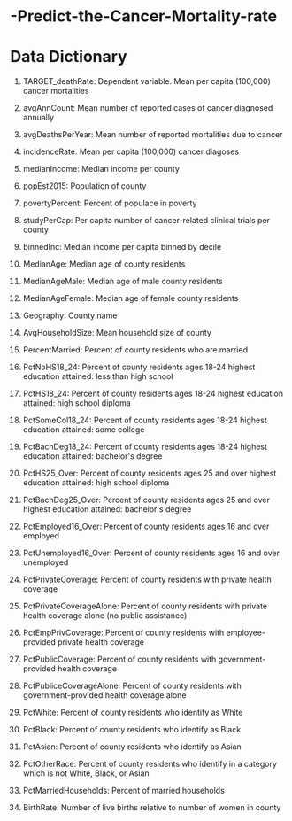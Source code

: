 # -Predict-the-Cancer-Mortality-rate
# Data Dictionary

1. TARGET_deathRate: Dependent variable. Mean per capita (100,000) cancer mortalities

2. avgAnnCount: Mean number of reported cases of cancer diagnosed annually

3. avgDeathsPerYear: Mean number of reported mortalities due to cancer

4. incidenceRate: Mean per capita (100,000) cancer diagoses

5. medianIncome: Median income per county

6. popEst2015: Population of county

7. povertyPercent: Percent of populace in poverty

8. studyPerCap: Per capita number of cancer-related clinical trials per county

9. binnedInc: Median income per capita binned by decile

10. MedianAge: Median age of county residents

11. MedianAgeMale: Median age of male county residents

12. MedianAgeFemale: Median age of female county residents

13. Geography: County name

14. AvgHouseholdSize: Mean household size of county

15. PercentMarried: Percent of county residents who are married

16. PctNoHS18_24: Percent of county residents ages 18-24 highest education attained: less than high school

17. PctHS18_24: Percent of county residents ages 18-24 highest education attained: high school diploma

18. PctSomeCol18_24: Percent of county residents ages 18-24 highest education attained: some college

19. PctBachDeg18_24: Percent of county residents ages 18-24 highest education attained: bachelor's degree

20. PctHS25_Over: Percent of county residents ages 25 and over highest education attained: high school diploma

21. PctBachDeg25_Over: Percent of county residents ages 25 and over highest education attained: bachelor's degree

22. PctEmployed16_Over: Percent of county residents ages 16 and over employed

23. PctUnemployed16_Over: Percent of county residents ages 16 and over unemployed

24. PctPrivateCoverage: Percent of county residents with private health coverage

25. PctPrivateCoverageAlone: Percent of county residents with private health coverage alone (no public assistance)

26. PctEmpPrivCoverage: Percent of county residents with employee-provided private health coverage

27. PctPublicCoverage: Percent of county residents with government-provided health coverage

28. PctPubliceCoverageAlone: Percent of county residents with government-provided health coverage alone

29. PctWhite: Percent of county residents who identify as White

30. PctBlack: Percent of county residents who identify as Black

31. PctAsian: Percent of county residents who identify as Asian

32. PctOtherRace: Percent of county residents who identify in a category which is not White, Black, or Asian

33. PctMarriedHouseholds: Percent of married households

34. BirthRate: Number of live births relative to number of women in county
